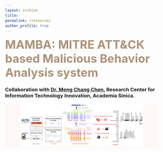 ```yaml
---
layout: archive
title: 
permalink: /resource/
author_profile: true
---
```

<!-- Malware Analysis Paragraph-->
<span style="color:#AB9278;font-weight:700;font-size:38px"> MAMBA: MITRE ATT&CK based Malicious Behavior Analysis system </span>

<h3>Collaboration with <a href="https://homepage.iis.sinica.edu.tw/pages/mcc/index_en.html">Dr. Meng Chang Chen</a>, Research Center for Information Technology Innovation, Academia Sinica. </h3>
<div style= "background:#FDF8F5">
  
<!--這裡放影片-->
<div align="center">
    <img src="/images/Malware_Analysis.png" width="80%" height="80%"> 
</div>
